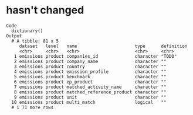 # hasn't changed

    Code
      dictionary()
    Output
      # A tibble: 81 x 5
         dataset   level   name                      type      definition
         <chr>     <chr>   <chr>                     <chr>     <chr>     
       1 emissions product companies_id              character "TODO"    
       2 emissions product company_name              character ""        
       3 emissions product country                   character ""        
       4 emissions product emission_profile          character ""        
       5 emissions product benchmark                 character ""        
       6 emissions product ep_product                character ""        
       7 emissions product matched_activity_name     character ""        
       8 emissions product matched_reference_product character ""        
       9 emissions product unit                      character ""        
      10 emissions product multi_match               logical   ""        
      # i 71 more rows

